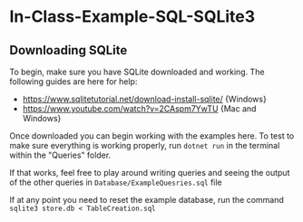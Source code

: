 # In-Class-Example-SQL-SQLite3

## Downloading SQLite

To begin, make sure you have SQLite downloaded and working.
The following guides are here for help:
- https://www.sqlitetutorial.net/download-install-sqlite/ {Windows}
- https://www.youtube.com/watch?v=2CAspm7YwTU {Mac and Windows}

Once downloaded you can begin working with the examples here. To test
to make sure everything is working properly, run `dotnet run` in the
terminal within the "Queries" folder.

If that works, feel free to play around writing queries and seeing the
output of the other queries in `Database/ExampleQuesries.sql` file

If at any point you need to reset the example database, run the command
`sqlite3 store.db < TableCreation.sql`
